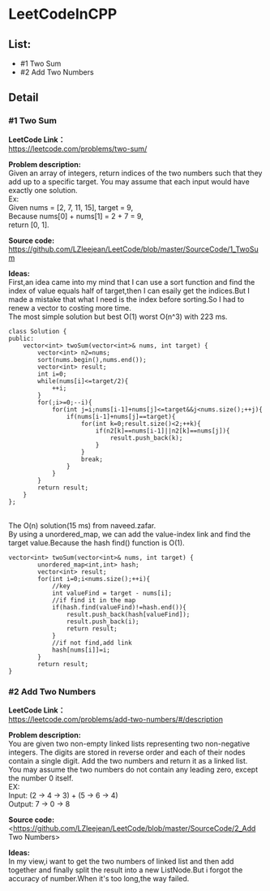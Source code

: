 # LeetCodeInCPP

## List:

* #1 Two Sum
* #2 Add Two Numbers

## Detail

###   #1 Two Sum
**LeetCode Link：**
<br><https://leetcode.com/problems/two-sum/>

**Problem description:**
<br>Given an array of integers, return indices of the two numbers such that they add up to a specific target.
You may assume that each input would have exactly one solution.
<br>Ex:
<br>Given nums = [2, 7, 11, 15], target = 9,
<br>Because nums[0] + nums[1] = 2 + 7 = 9,
<br>return [0, 1].

**Source code:**
<br><https://github.com/LZleejean/LeetCode/blob/master/SourceCode/1_TwoSum>

**Ideas:**
<br>First,an idea came into my mind that I can use a sort function and find the index of value equals half of target,then I can esaily get the indices.But I made a mistake that what I need is the index before sorting.So I had to renew a vector to costing more time.
<br>The most simple solution but best O(1) worst O(n^3) with 223 ms.
```
class Solution {
public:
    vector<int> twoSum(vector<int>& nums, int target) {
        vector<int> n2=nums;
        sort(nums.begin(),nums.end());
        vector<int> result;
        int i=0;
        while(nums[i]<=target/2){
            ++i;
        }
        for(;i>=0;--i){
            for(int j=i;nums[i-1]+nums[j]<=target&&j<nums.size();++j){
                if(nums[i-1]+nums[j]==target){
                    for(int k=0;result.size()<2;++k){
                        if(n2[k]==nums[i-1]||n2[k]==nums[j]){
                            result.push_back(k);
                        }
                    }
                    break;
                }
            }
        }
        return result;
    }
};
```
<br> The O(n) solution(15 ms) from naveed.zafar.
<br>By using a unordered_map, we can add the value-index link and find the target value.Because the hash find() function is O(1).
<br>
```
vector<int> twoSum(vector<int>& nums, int target) {
        unordered_map<int,int> hash;
        vector<int> result;
        for(int i=0;i<nums.size();++i){
            //key
            int valueFind = target - nums[i];
            //if find it in the map
            if(hash.find(valueFind)!=hash.end()){
                result.push_back(hash[valueFind]);
                result.push_back(i);
                return result;
            }
            //if not find,add link
            hash[nums[i]]=i;
        }
        return result;
}
```

### #2 Add Two Numbers
**LeetCode Link：**
<br>https://leetcode.com/problems/add-two-numbers/#/description

**Problem description:**
<br>You are given two non-empty linked lists representing two non-negative integers. The digits are stored in reverse order and each of their nodes contain a single digit. Add the two numbers and return it as a linked list.
<br>You may assume the two numbers do not contain any leading zero, except the number 0 itself.
<br>EX:
<br>Input: (2 -> 4 -> 3) + (5 -> 6 -> 4)
<br>Output: 7 -> 0 -> 8

**Source code:**
<br><https://github.com/LZleejean/LeetCode/blob/master/SourceCode/2_Add Two Numbers>

**Ideas:**
<br>In my view,i want to get the two numbers of linked list and then add together and finally split the result into a new ListNode.But i forgot the accuracy of number.When it's too long,the way failed.
<br>
